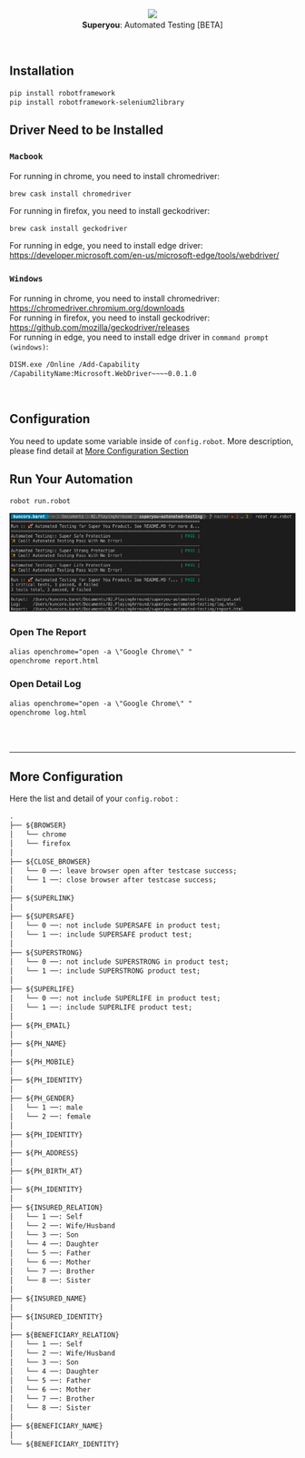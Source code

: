 <p align="center">
  <img src="https://i.ibb.co/djnLFxG/ux-design.png" height="80" /><br/>
  <span><b>Superyou</b>: <span>Automated Testing [BETA]</span></a>
</p>
  
<br/>

## Installation

```
pip install robotframework
pip install robotframework-selenium2library
```

## Driver Need to be Installed
### `Macbook`
For running in chrome, you need to install chromedriver:
```
brew cask install chromedriver
```
For running in firefox, you need to install geckodriver:
```
brew cask install geckodriver
```
For running in edge, you need to install edge driver: https://developer.microsoft.com/en-us/microsoft-edge/tools/webdriver/

### `Windows`
For running in chrome, you need to install chromedriver: https://chromedriver.chromium.org/downloads <br/>
For running in firefox, you need to install geckodriver: https://github.com/mozilla/geckodriver/releases <br/>
For running in edge, you need to install edge driver in `command prompt (windows)`:
```
DISM.exe /Online /Add-Capability /CapabilityName:Microsoft.WebDriver~~~~0.0.1.0
```
<br/>

## Configuration

You need to update some variable inside of `config.robot`. 
More description, please find detail at <a href="#more-configuration">More Configuration Section</a>
<br/>

## Run Your Automation

```
robot run.robot
```
<img src="assets/run-robot.png" /><br/>
### Open The Report
```
alias openchrome="open -a \"Google Chrome\" "
openchrome report.html
```
### Open Detail Log
```
alias openchrome="open -a \"Google Chrome\" "
openchrome log.html
```

<br/><br/><hr/>
## More Configuration
Here the list and detail of your `config.robot` :
```
.
├── ${BROWSER}
│   └── chrome
│   └── firefox
│
├── ${CLOSE_BROWSER}
│   └── 0 ──: leave browser open after testcase success;
│   └── 1 ──: close browser after testcase success;
│
├── ${SUPERLINK}
│
├── ${SUPERSAFE}
│   └── 0 ──: not include SUPERSAFE in product test;
│   └── 1 ──: include SUPERSAFE product test;
│
├── ${SUPERSTRONG}
│   └── 0 ──: not include SUPERSTRONG in product test;
│   └── 1 ──: include SUPERSTRONG product test;
│
├── ${SUPERLIFE}
│   └── 0 ──: not include SUPERLIFE in product test;
│   └── 1 ──: include SUPERLIFE product test;
│
├── ${PH_EMAIL}
│
├── ${PH_NAME}
│
├── ${PH_MOBILE}
│
├── ${PH_IDENTITY}
│
├── ${PH_GENDER}
│   └── 1 ──: male 
│   └── 2 ──: female
│
├── ${PH_IDENTITY}
│
├── ${PH_ADDRESS}
│
├── ${PH_BIRTH_AT}
│
├── ${PH_IDENTITY}
│
├── ${INSURED_RELATION}
│   └── 1 ──: Self
│   └── 2 ──: Wife/Husband
│   └── 3 ──: Son
│   └── 4 ──: Daughter
│   └── 5 ──: Father
│   └── 6 ──: Mother
│   └── 7 ──: Brother
│   └── 8 ──: Sister
│
├── ${INSURED_NAME}
│
├── ${INSURED_IDENTITY}
│
├── ${BENEFICIARY_RELATION}
│   └── 1 ──: Self
│   └── 2 ──: Wife/Husband
│   └── 3 ──: Son
│   └── 4 ──: Daughter
│   └── 5 ──: Father
│   └── 6 ──: Mother
│   └── 7 ──: Brother
│   └── 8 ──: Sister
│
├── ${BENEFICIARY_NAME}
│
└── ${BENEFICIARY_IDENTITY}
```

